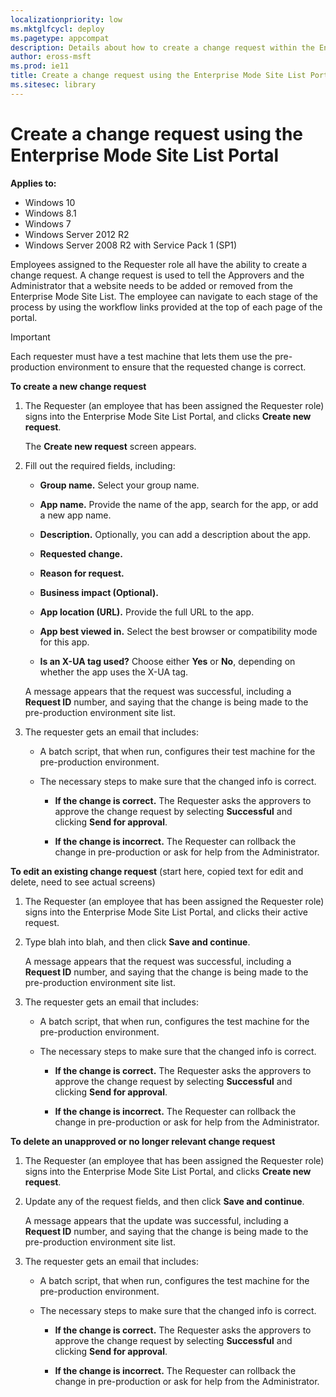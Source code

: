 ```yaml
---
localizationpriority: low
ms.mktglfcycl: deploy
ms.pagetype: appcompat
description: Details about how to create a change request within the Enterprise Mode Site List Portal.
author: eross-msft
ms.prod: ie11
title: Create a change request using the Enterprise Mode Site List Portal (Internet Explorer 11 for IT Pros)
ms.sitesec: library
---
```


# Create a change request using the Enterprise Mode Site List Portal

**Applies to:**

-   Windows 10
-   Windows 8.1
-   Windows 7
-   Windows Server 2012 R2
-   Windows Server 2008 R2 with Service Pack 1 (SP1)

Employees assigned to the Requester role all have the ability to create a change request. A change request is used to tell the Approvers and the Administrator that a website needs to be added or removed from the Enterprise Mode Site List. The employee can navigate to each stage of the process by using the workflow links provided at the top of each page of the portal.

>[!Important]
>Each requester must have a test machine that lets them use the pre-production environment to ensure that the requested change is correct. 

**To create a new change request**
1. The Requester (an employee that has been assigned the Requester role) signs into the Enterprise Mode Site List Portal, and clicks **Create new request**.

   The **Create new request** screen appears.

2. Fill out the required fields, including:

    - **Group name.** Select your group name.
    
    - **App name.** Provide the name of the app, search for the app, or add a new app name.

    - **Description.** Optionally, you can add a description about the app.

    - **Requested change.** 

    - **Reason for request.**

    - **Business impact (Optional).**

    - **App location (URL).** Provide the full URL to the app.

    - **App best viewed in.** Select the best browser or compatibility mode for this app.
 
    - **Is an X-UA tag used?** Choose either **Yes** or **No**, depending on whether the app uses the X-UA tag.

    A message appears that the request was successful, including a **Request ID** number, and saying that the change is being made to the pre-production environment site list.

3. The requester gets an email that includes:

    - A batch script, that when run, configures their test machine for the pre-production environment.
    
    - The necessary steps to make sure that the changed info is correct. 

        - **If the change is correct.** The Requester asks the approvers to approve the change request by selecting **Successful** and clicking **Send for approval**. 
        
        - **If the change is incorrect.** The Requester can rollback the change in pre-production or ask for help from the Administrator.


**To edit an existing change request** (start here, copied text for edit and delete, need to see actual screens)
1. The Requester (an employee that has been assigned the Requester role) signs into the Enterprise Mode Site List Portal, and clicks their active request.

2. Type blah into blah, and then click **Save and continue**.

    A message appears that the request was successful, including a **Request ID** number, and saying that the change is being made to the pre-production environment site list.

3. The requester gets an email that includes:

    - A batch script, that when run, configures the test machine for the pre-production environment.
    
    - The necessary steps to make sure that the changed info is correct. 

        - **If the change is correct.** The Requester asks the approvers to approve the change request by selecting **Successful** and clicking **Send for approval**. 
        
        - **If the change is incorrect.** The Requester can rollback the change in pre-production or ask for help from the Administrator.


**To delete an unapproved or no longer relevant change request**
1. The Requester (an employee that has been assigned the Requester role) signs into the Enterprise Mode Site List Portal, and clicks **Create new request**.

2. Update any of the request fields, and then click **Save and continue**.

    A message appears that the update was successful, including a **Request ID** number, and saying that the change is being made to the pre-production environment site list.

3. The requester gets an email that includes:

    - A batch script, that when run, configures the test machine for the pre-production environment.
    
    - The necessary steps to make sure that the changed info is correct. 

        - **If the change is correct.** The Requester asks the approvers to approve the change request by selecting **Successful** and clicking **Send for approval**. 
        
        - **If the change is incorrect.** The Requester can rollback the change in pre-production or ask for help from the Administrator.
